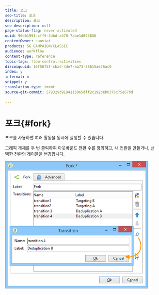 ```yaml
---
title: 포크
seo-title: 포크
description: 포크
seo-description: null
page-status-flag: never-activated
uuid: 90db1991-cff9-4dbd-a478-7aae1d845836
contentOwner: sauviat
products: SG_CAMPAIGN/CLASSIC
audience: workflow
content-type: reference
topic-tags: flow-control-activities
discoiquuid: 16f50f5f-cbad-4de7-aa73-38615ae76ac0
index: y
internal: n
snippet: y
translation-type: tm+mt
source-git-commit: 579329d9194115065dff2c192deb0376c75e67bd

---
```



# 포크{#fork}

포크를 사용하면 여러 활동을 동시에 실행할 수 있습니다.

그래픽 개체를 두 번 클릭하여 아웃바운드 전환 수를 정의하고, 새 전환을 만들거나, 선택한 전환의 레이블을 변경합니다.

![](assets/s_user_segmentation_fork.png)

